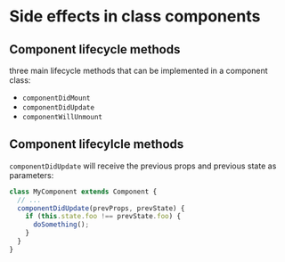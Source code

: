 # Side effects in class components

## Component lifecycle methods

three main lifecycle methods that can be implemented in a component class:

- `componentDidMount`
- `componentDidUpdate`
- `componentWillUnmount`

## Component lifecylcle methods

`componentDidUpdate` will receive the previous props and previous state as parameters:

```js
class MyComponent extends Component {
  // ...
  componentDidUpdate(prevProps, prevState) {
    if (this.state.foo !== prevState.foo) {
      doSomething();
    }
  }
}
```
